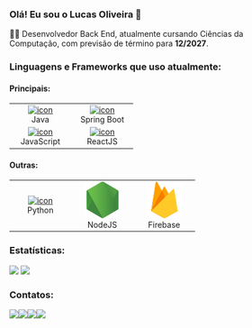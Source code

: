 ### Olá! Eu sou o Lucas Oliveira 👋

👨‍💻 Desenvolvedor Back End, atualmente cursando Ciências da Computação, com previsão de término para **12/2027**.

### Linguagens e Frameworks que uso atualmente:

#### Principais:

<table align="center">
  <tr>
     <td align="center" width="96">
      <a href="#macropower-tech">
        <img src="https://techstack-generator.vercel.app/java-icon.svg" alt="icon" width="65" height="65" />
      </a>
        <br>Java
    </td>
    <td align="center" width="96">
      <a href="#macropower-tech">
        <img src="https://user-images.githubusercontent.com/25181517/183891303-41f257f8-6b3d-487c-aa56-c497b880d0fb.png" alt="icon" width="65" height="65" />
      </a>
        <br>Spring Boot
    </td>
  </tr>
  <tr>
     <td align="center" width="96">
      <a href="#macropower-tech">
        <img src="https://techstack-generator.vercel.app/js-icon.svg" alt="icon" width="65" height="65" />
      </a>
        <br>JavaScript
    </td>
    <td align="center" width="96">
      <a href="#macropower-tech">
        <img src="https://techstack-generator.vercel.app/react-icon.svg"  alt="icon" width="65" height="65" />
      </a>
        <br>ReactJS
    </td>
  </tr>
</table>

#### Outras:

<table align="center">
  <tr>
     <td align="center" width="96">
      <a href="#macropower-tech">
        <img src="https://techstack-generator.vercel.app/python-icon.svg"  alt="icon" width="65" height="65" />
      </a>
        <br>Python
    </td>
    <td align="center" width="96">
      <a href="#macropower-tech">
        <img src="https://raw.githubusercontent.com/devicons/devicon/master/icons/nodejs/nodejs-original.svg"  alt="icon" width="65" height="65" />
      </a>
        <br>NodeJS
    </td>
    <td align="center" width="96">
      <a href="#macropower-tech">
        <img src="https://raw.githubusercontent.com/devicons/devicon/master/icons/firebase/firebase-original.svg"  alt="icon" width="65" height="65" />
      </a>
        <br>Firebase
    </td>
  </tr>
</table>

### Estatísticas:

<div>
    <img height="180em" src="https://github-readme-stats.vercel.app/api/top-langs/?username=lucasoliveira04&layout=compact&langs_count=7&theme=dracula"/>
    <img height="180em" src="https://github-readme-stats.vercel.app/api?username=lucasoliveira04&show_icons=true&theme=dracula&include_all_commits=true&count_private=true"/>
</div>

### Contatos:

<div style="display: flex; flex-direction: row">
    <a href="https://www.instagram.com/lucasoliveira.04_/?next=%2F"><img src="https://img.shields.io/badge/-Instagram-%23E4405F?style=for-the-badge&logo=instagram&logoColor=white" style="max-width: 150px;"></a>
    <a href="mailto:camposdlucasoli@gmail.com"><img src="https://img.shields.io/badge/Gmail-D14836?style=for-the-badge&logo=gmail&logoColor=white" style="max-width: 150px;" target="_blank"></a>
    <a id="twitter" href="https://twitter.com/lucasoli04"><img src="https://img.shields.io/badge/Twitter-1DA1F2?style=for-the-badge&logo=twitter&logoColor=white" style="max-width: 150px;"></a>
    <a id="linkedin" href="https://www.linkedin.com/in/lucas-oliveira-08334a264/"><img src="https://img.shields.io/badge/LinkedIn-0077B5?style=for-the-badge&logo=linkedin&logoColor=white" style="max-width: 150px;"></a>
</div>

